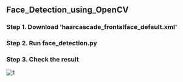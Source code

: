 ## Face_Detection_using_OpenCV

### Step 1. Download 'haarcascade_frontalface_default.xml'
### Step 2. Run face_detection.py 
### Step 3. Check the result
![1](https://user-images.githubusercontent.com/74478432/138034068-f09b13e8-4171-4595-82e0-fcad9f22cfa0.gif)
